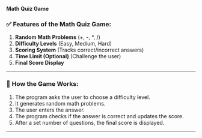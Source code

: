 **Math Quiz Game**

### ✅ **Features of the Math Quiz Game:**  
1. **Random Math Problems** (+, -, *, /)  
2. **Difficulty Levels** (Easy, Medium, Hard)  
3. **Scoring System** (Tracks correct/incorrect answers)  
4. **Time Limit (Optional)** (Challenge the user)  
5. **Final Score Display**  

---

### 📝 **How the Game Works:**  
1. The program asks the user to choose a difficulty level.  
2. It generates random math problems.  
3. The user enters the answer.  
4. The program checks if the answer is correct and updates the score.  
5. After a set number of questions, the final score is displayed.  

---

